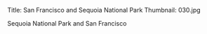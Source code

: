 Title: San Francisco and Sequoia National Park
Thumbnail: 030.jpg

Sequoia National Park and San Francisco


[//]: # (Generated from an export of the "US Aug 06 - SanFran and Sequoia" album with File Name as "Sequential")
